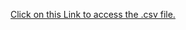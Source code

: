 [Click on this Link to access the .csv file. ](https://drive.google.com/file/d/1BFxYV8Yvs0lvrcx3d8wmWEIXk4TAzLBh/view?usp=sharing)
